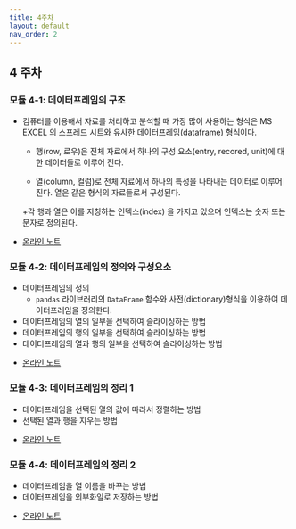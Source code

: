 ```yaml
---
title: 4주차
layout: default
nav_order: 2
---
```



## 4 주차

### 모듈 4-1: 데이터프레임의 구조


- 컴퓨터를 이용해서 자료를 처리하고 분석할 때 가장 많이 사용하는 형식은 MS EXCEL 의 스프레드 시트와 유사한 데이터프레임(dataframe) 형식이다.


    + 행(row, 로우)은 전체 자료에서 하나의 구성 요소(entry, recored, unit)에 대한 데이터들로 이루어 진다.

    + 열(column, 컬럼)로 전체 자료에서 하나의 특성을 나타내는 데이터로 이루어 진다. 열은 같은 형식의 자료들로서 구성된다.

    +각 행과 열은 이를 지칭하는 인덱스(index) 을 가지고 있으며 인덱스는 숫자 또는 문자로 정의된다.

- [온라인 노트](https://uos-bigdata.github.io/bigdatabook/chapters/04/dataframe.html)

### 모듈 4-2: 데이터프레임의 정의와 구성요소

- 데이터프레임의 정의
    + `pandas` 라이브러리의 `DataFrame` 함수와 사전(dictionary)형식을 이용하여 데이터프레임을 정의한다. 
- 데이터프레임의 열의 일부을 선택하여 슬라이싱하는 방법
- 데이터프레임의 행의 일부을 선택하여 슬라이싱하는 방법
- 데이터프레임의 열과 행의 일부을 선택하여 슬라이싱하는 방법

+ [온라인 노트](https://uos-bigdata.github.io/bigdatabook/chapters/04/dataframe-intro.html)


### 모듈 4-3: 데이터프레임의 정리 1

- 데이터프레임을 선택된 열의 값에 따라서 정렬하는 방법  
- 선택된 열과 행을 지우는 방법 

+ [온라인 노트](https://uos-bigdata.github.io/bigdatabook/chapters/04/dataframe-change.html)
 
### 모듈 4-4: 데이터프레임의 정리 2

- 데이터프레임을 열 이름을 바꾸는 방법
- 데이터프레임을 외부화일로 저장하는 방법

+ [온라인 노트](https://uos-bigdata.github.io/bigdatabook/chapters/04/dataframe-change.html)
 

